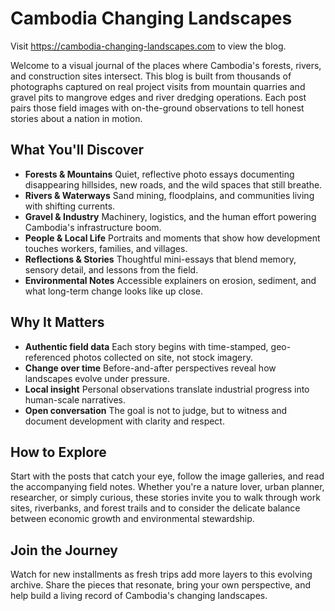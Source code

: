 # Cambodia Changing Landscapes

Visit https://cambodia-changing-landscapes.com to view the blog.

Welcome to a visual journal of the places where Cambodia's forests, rivers, and construction sites intersect. This blog is built from thousands of photographs captured on real project visits from mountain quarries and gravel pits to mangrove edges and river dredging operations. Each post pairs those field images with on-the-ground observations to tell honest stories about a nation in motion.

## What You'll Discover

- **Forests & Mountains**  Quiet, reflective photo essays documenting disappearing hillsides, new roads, and the wild spaces that still breathe.
- **Rivers & Waterways**  Sand mining, floodplains, and communities living with shifting currents.
- **Gravel & Industry**  Machinery, logistics, and the human effort powering Cambodia's infrastructure boom.
- **People & Local Life**  Portraits and moments that show how development touches workers, families, and villages.
- **Reflections & Stories**  Thoughtful mini-essays that blend memory, sensory detail, and lessons from the field.
- **Environmental Notes**  Accessible explainers on erosion, sediment, and what long-term change looks like up close.

## Why It Matters

- **Authentic field data** Each story begins with time-stamped, geo-referenced photos collected on site, not stock imagery.
- **Change over time** Before-and-after perspectives reveal how landscapes evolve under pressure.
- **Local insight** Personal observations translate industrial progress into human-scale narratives.
- **Open conversation** The goal is not to judge, but to witness and document development with clarity and respect.

## How to Explore

Start with the posts that catch your eye, follow the image galleries, and read the accompanying field notes. Whether you're a nature lover, urban planner, researcher, or simply curious, these stories invite you to walk through work sites, riverbanks, and forest trails and to consider the delicate balance between economic growth and environmental stewardship.

## Join the Journey

Watch for new installments as fresh trips add more layers to this evolving archive. Share the pieces that resonate, bring your own perspective, and help build a living record of Cambodia's changing landscapes.
